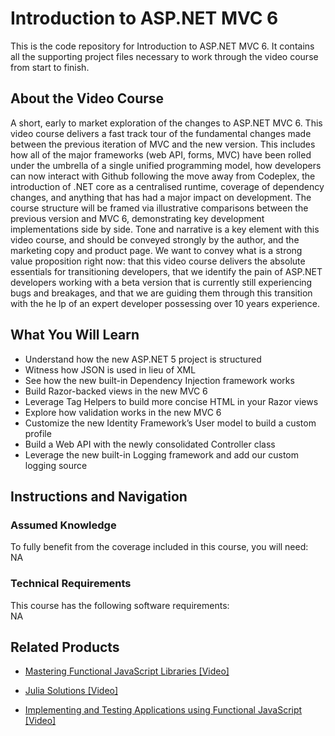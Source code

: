 ﻿# Introduction to ASP.NET MVC 6
This is the code repository for Introduction to ASP.NET MVC 6. It contains all the supporting project files necessary to work through the video course from start to finish.
## About the Video Course
	
A short, early to market exploration of the changes to ASP.NET MVC 6. This video course delivers a fast track tour of the fundamental changes made between the previous iteration of MVC and the new version. This includes how all of the major frameworks (web API, forms, MVC) have been rolled under the umbrella of a single unified programming model, how developers can now interact with Github following the move away from Codeplex, the introduction of .NET core as a centralised runtime, coverage of dependency changes, and anything that has had a major impact on development. The course structure will be framed via illustrative comparisons between the previous version and MVC 6, demonstrating key development implementations side by side. Tone and narrative is a key element with this video course, and should be conveyed strongly by the author, and the marketing copy and product page. We want to convey what is a strong value proposition right now: that this video course delivers the absolute essentials for transitioning developers, that we identify the pain of ASP.NET developers working with a beta version that is currently still experiencing bugs and breakages, and that we are guiding them through this transition with the he lp of an expert developer possessing over 10 years experience.

<H2>What You Will Learn</H2>
<DIV class=book-info-will-learn-text>
<UL>
<LI>Understand how the new ASP.NET 5 project is structured
<LI>Witness how JSON is used in lieu of XML
<LI>See how the new built-in Dependency Injection framework works
<LI>Build Razor-backed views in the new MVC 6
<LI>Leverage Tag Helpers to build more concise HTML in your Razor views
<LI>Explore how validation works in the new MVC 6
<LI>Customize the new Identity Framework’s User model to build a custom profile
<LI>Build a Web API with the newly consolidated Controller class
<LI>Leverage the new built-in Logging framework and add our custom logging source </LI></UL></DIV>

## Instructions and Navigation
### Assumed Knowledge
To fully benefit from the coverage included in this course, you will need:<br/>
NA
### Technical Requirements
This course has the following software requirements:<br/>
NA

## Related Products
* [Mastering Functional JavaScript Libraries [Video]]()

* [Julia Solutions [Video]]()

* [Implementing and Testing Applications using Functional JavaScript [Video]]()


